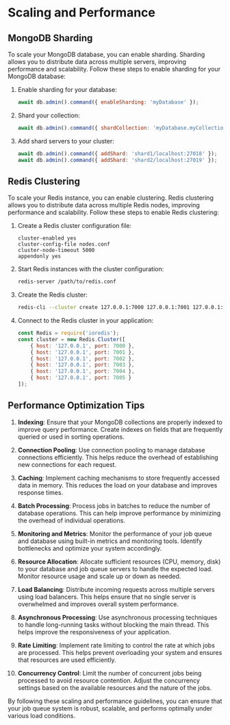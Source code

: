 # Scaling and Performance

## MongoDB Sharding

To scale your MongoDB database, you can enable sharding. Sharding allows you to distribute data across multiple servers, improving performance and scalability. Follow these steps to enable sharding for your MongoDB database:

1. Enable sharding for your database:
    ```javascript
    await db.admin().command({ enableSharding: 'myDatabase' });
    ```

2. Shard your collection:
    ```javascript
    await db.admin().command({ shardCollection: 'myDatabase.myCollection', key: { _id: 'hashed' } });
    ```

3. Add shard servers to your cluster:
    ```javascript
    await db.admin().command({ addShard: 'shard1/localhost:27018' });
    await db.admin().command({ addShard: 'shard2/localhost:27019' });
    ```

## Redis Clustering

To scale your Redis instance, you can enable clustering. Redis clustering allows you to distribute data across multiple Redis nodes, improving performance and scalability. Follow these steps to enable Redis clustering:

1. Create a Redis cluster configuration file:
    ```plaintext
    cluster-enabled yes
    cluster-config-file nodes.conf
    cluster-node-timeout 5000
    appendonly yes
    ```

2. Start Redis instances with the cluster configuration:
    ```bash
    redis-server /path/to/redis.conf
    ```

3. Create the Redis cluster:
    ```bash
    redis-cli --cluster create 127.0.0.1:7000 127.0.0.1:7001 127.0.0.1:7002 127.0.0.1:7003 127.0.0.1:7004 127.0.0.1:7005 --cluster-replicas 1
    ```

4. Connect to the Redis cluster in your application:
    ```javascript
    const Redis = require('ioredis');
    const cluster = new Redis.Cluster([
        { host: '127.0.0.1', port: 7000 },
        { host: '127.0.0.1', port: 7001 },
        { host: '127.0.0.1', port: 7002 },
        { host: '127.0.0.1', port: 7003 },
        { host: '127.0.0.1', port: 7004 },
        { host: '127.0.0.1', port: 7005 }
    ]);
    ```

## Performance Optimization Tips

1. **Indexing**: Ensure that your MongoDB collections are properly indexed to improve query performance. Create indexes on fields that are frequently queried or used in sorting operations.

2. **Connection Pooling**: Use connection pooling to manage database connections efficiently. This helps reduce the overhead of establishing new connections for each request.

3. **Caching**: Implement caching mechanisms to store frequently accessed data in memory. This reduces the load on your database and improves response times.

4. **Batch Processing**: Process jobs in batches to reduce the number of database operations. This can help improve performance by minimizing the overhead of individual operations.

5. **Monitoring and Metrics**: Monitor the performance of your job queue and database using built-in metrics and monitoring tools. Identify bottlenecks and optimize your system accordingly.

6. **Resource Allocation**: Allocate sufficient resources (CPU, memory, disk) to your database and job queue servers to handle the expected load. Monitor resource usage and scale up or down as needed.

7. **Load Balancing**: Distribute incoming requests across multiple servers using load balancers. This helps ensure that no single server is overwhelmed and improves overall system performance.

8. **Asynchronous Processing**: Use asynchronous processing techniques to handle long-running tasks without blocking the main thread. This helps improve the responsiveness of your application.

9. **Rate Limiting**: Implement rate limiting to control the rate at which jobs are processed. This helps prevent overloading your system and ensures that resources are used efficiently.

10. **Concurrency Control**: Limit the number of concurrent jobs being processed to avoid resource contention. Adjust the concurrency settings based on the available resources and the nature of the jobs.

By following these scaling and performance guidelines, you can ensure that your job queue system is robust, scalable, and performs optimally under various load conditions.
